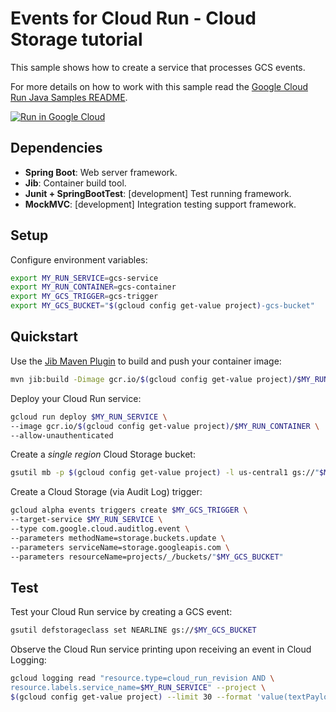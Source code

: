 # Events for Cloud Run - Cloud Storage tutorial

This sample shows how to create a service that processes GCS events.

For more details on how to work with this sample read the [Google Cloud Run Java Samples README](https://github.com/GoogleCloudPlatform/java-docs-samples/tree/master/run).

[![Run in Google Cloud][run_img]][run_link]

[run_img]: https://storage.googleapis.com/cloudrun/button.svg
[run_link]: https://deploy.cloud.run/?git_repo=https://github.com/GoogleCloudPlatform/java-docs-samples&dir=run/events-storage


## Dependencies

* **Spring Boot**: Web server framework.
* **Jib**: Container build tool.
* **Junit + SpringBootTest**: [development] Test running framework.
* **MockMVC**: [development] Integration testing support framework.

## Setup

Configure environment variables:

```sh
export MY_RUN_SERVICE=gcs-service
export MY_RUN_CONTAINER=gcs-container
export MY_GCS_TRIGGER=gcs-trigger
export MY_GCS_BUCKET="$(gcloud config get-value project)-gcs-bucket"
```

## Quickstart

Use the [Jib Maven Plugin](https://github.com/GoogleContainerTools/jib/tree/master/jib-maven-plugin) to build and push your container image:

```sh
mvn jib:build -Dimage gcr.io/$(gcloud config get-value project)/$MY_RUN_CONTAINER
```

Deploy your Cloud Run service:

```sh
gcloud run deploy $MY_RUN_SERVICE \
--image gcr.io/$(gcloud config get-value project)/$MY_RUN_CONTAINER \
--allow-unauthenticated
```

Create a _single region_ Cloud Storage bucket:

```sh
gsutil mb -p $(gcloud config get-value project) -l us-central1 gs://"$MY_GCS_BUCKET"
```

Create a Cloud Storage (via Audit Log) trigger:

```sh
gcloud alpha events triggers create $MY_GCS_TRIGGER \
--target-service $MY_RUN_SERVICE \
--type com.google.cloud.auditlog.event \
--parameters methodName=storage.buckets.update \
--parameters serviceName=storage.googleapis.com \
--parameters resourceName=projects/_/buckets/"$MY_GCS_BUCKET"
```

## Test

Test your Cloud Run service by creating a GCS event:

```sh
gsutil defstorageclass set NEARLINE gs://$MY_GCS_BUCKET
```

Observe the Cloud Run service printing upon receiving an event in Cloud Logging:

```sh
gcloud logging read "resource.type=cloud_run_revision AND \
resource.labels.service_name=$MY_RUN_SERVICE" --project \
$(gcloud config get-value project) --limit 30 --format 'value(textPayload)'
```
